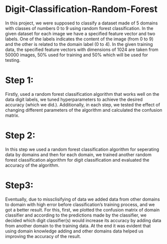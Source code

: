 # Digit-Classification-Random-Forest
In this project, we were supposed to classify a dataset made of 5 domains with classes of numbers 0 to 9 using random forest classification.
In the given dataset for each image we have a specified feature vector and two labels. One of the labels indicates the content of the image (from 0 to 9) and the other is related to the domain label (0 to 4).
In the given training data, the specified feature vectors with dimensions of 1024 are taken from 50000 images, 50% used for training and 50% which will be used for testing.
# Step 1:
Firstly, used a random forest classification algorithm that works well on the data digit labels, we tuned hyperparameters to achieve the desired accuracy (which we did.). Additionally, in each step, we tested the effect of changing different parameters of the algorithm and calculated the confusion matrix.
# Step 2:
In this step we used a random forest classification algorithm for seperating data by domains and then for each domain, we trained another random forest classification algorithm for digit classification and evaluated the accuracy of the algorithm.
# Step3:
Eventually, due to missclisifying of data we added data from other domains to domain with high error before classification’s training process, and we got a better result. For this, first, we plotted the confusion matrix of domain classifier and according to the predictions made by the classifier, we decided which digit classifier(s) would increase its accuracy by adding data from another domain to the training data.
At the end it was evident that using domain knowledge adding and other domains data helped us improving the accuracy of the result.
